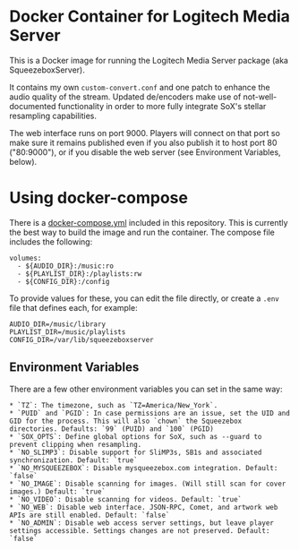 # Docker Container for Logitech Media Server

This is a Docker image for running the Logitech Media Server package
(aka SqueezeboxServer).

It contains my own `custom-convert.conf` and one patch to enhance the audio quality of the stream. Updated de/encoders make use of not-well-documented functionality in order to more fully integrate SoX's stellar resampling capabilities.

The web interface runs on port 9000. Players will connect on that port so make sure it remains published even if you also publish it to host port 80 ("80:9000"), or if you disable the web server (see Environment Variables, below).

Using docker-compose
====================

There is a [docker-compose.yml][] included in this repository. This is currently the best way to build the image and run the container. The compose file includes the following:

    volumes:
      - ${AUDIO_DIR}:/music:ro
      - ${PLAYLIST_DIR}:/playlists:rw
      - ${CONFIG_DIR}:/config

To provide values for these, you can edit the file directly, or create a `.env` file that defines each, for example:

    AUDIO_DIR=/music/library
    PLAYLIST_DIR=/music/playlists
    CONFIG_DIR=/var/lib/squeezeboxserver

Environment Variables
---------------------

There are a few other environment variables you can set in the same way:

    * `TZ`: The timezone, such as `TZ=America/New_York`.
    * `PUID` and `PGID`: In case permissions are an issue, set the UID and GID for the process. This will also `chown` the Squeezebox directories. Defaults: `99` (PUID) and `100` (PGID)
    * `SOX_OPTS`: Define global options for SoX, such as --guard to prevent clipping when resampling.
    * `NO_SLIMP3`: Disable support for SliMP3s, SB1s and associated synchronization. Default: `true`
    * `NO_MYSQUEEZEBOX`: Disable mysqueezebox.com integration. Default: `false`
    * `NO_IMAGE`: Disable scanning for images. (Will still scan for cover images.) Default: `true`
    * `NO_VIDEO`: Disable scanning for videos. Default: `true`
    * `NO_WEB`: Disable web interface. JSON-RPC, Comet, and artwork web APIs are still enabled. Default: `false`
    * `NO_ADMIN`: Disable web access server settings, but leave player settings accessible. Settings changes are not preserved. Default: `false`
    
[docker-compose.yml]: docker-compose.yml

